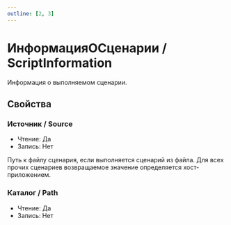 ```yaml
---
outline: [2, 3]
---
```


# ИнформацияОСценарии / ScriptInformation


Информация о выполняемом сценарии.


## Свойства


### Источник / Source

* Чтение: Да
* Запись: Нет

Путь к файлу сценария, если выполняется сценарий из файла. Для всех прочих сценариев возвращаемое значение определяется хост-приложением.


### Каталог / Path

* Чтение: Да
* Запись: Нет
